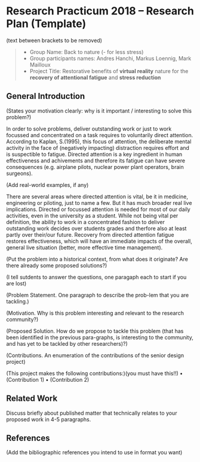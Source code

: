 # Research Practicum 2018 – Research Plan (Template)
(text between brackets to be removed)

> * Group Name: Back to nature (- for less stress)
> * Group participants names: Andres Hanchi, Markus Loennig, Mark Mailloux
> * Project Title: Restorative benefits of **virtual reality** nature for the **recovery of attentional fatigue** and **stress reduction**

## General Introduction

(States your motivation clearly: why is it important / interesting to solve this problem?)

In order to solve problems, deliver outstanding work or just to work focussed and concentrated on a task requires to voluntarily direct attention. 
According to Kaplan, S.(1995), this focus of attention, the deliberate mental activity in the face of (negatively impacting) distraction requires effort and is suspectible to fatigue. 
Directed attention is a key ingredient in human effectiveness and achivements and therefore its fatigue can have severe consequences (e.g. airplane pilots, nuclear power plant operators, brain surgeons).


(Add real-world examples, if any)

There are several areas where directed attention is vital, be it in medicine, engineering or piloting, just to name a few. But it has much broader real live implications. Directed or focussed attention is needed for most of our daily activities, even in the university as a student. While not being vital per definition, the ability to work in a concentrated fashion to deliver outstanding work decides over students grades and therfore also at least partly over their/our future. Recovery from directed attention fatigue restores effectiveness, which will have an immediate impacts of the overall, general live situation (better, more effective time management).  

(Put the problem into a historical context, from what does it originate? Are there already some proposed solutions?)



(I tell sutdents to answer the questions, one paragaph each to start if you are lost)

(Problem Statement. One paragraph to describe the prob-lem that you are tackling.)

(Motivation. Why is this problem interesting and relevant to the research community?)

(Proposed Solution. How do we propose to tackle this problem (that has been identified in the previous para-graphs, is interesting to the community, and has yet to be tackled by other researchers)?)

(Contributions. An enumeration of the contributions of the senior design project)

(This project makes the following contributions:)(you must have this!!)
•	(Contribution 1)
•	(Contribution 2)


## Related Work

Discuss briefly about published matter that technically relates to your proposed work in 4-5 paragraphs.

## References 

(Add the bibliographic references you intend to use in format you want)




